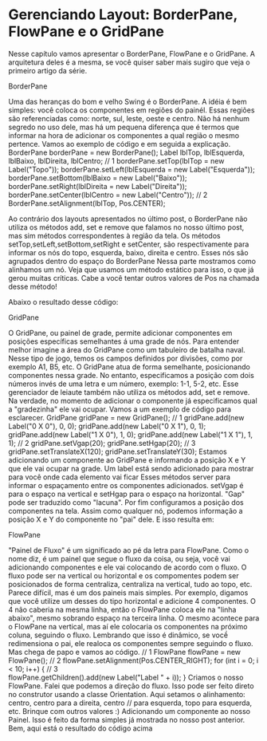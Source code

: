 # Gerenciando Layout: BorderPane, FlowPane e o GridPane

Nesse capítulo vamos apresentar o BorderPane, FlowPane e o GridPane. A arquitetura deles é a mesma, se você quiser saber mais sugiro que veja o primeiro artigo da série. 

BorderPane 

Uma das heranças do bom e velho Swing é o BorderPane. A idéia é bem simples: você coloca os componentes em regiões do painél. Essas regiões são referenciadas como: norte, sul, leste, oeste e centro.
Não há nenhum segredo no uso dele, mas há um pequena diferença que é termos que informar na hora de adicionar os componentes a qual região o mesmo pertence. Vamos ao exemplo de código e em seguida a explicação. 
BorderPane borderPane = new BorderPane();
Label lblTop, lblEsquerda, lblBaixo, lblDireita, lblCentro;
// 1
borderPane.setTop(lblTop = new Label("Topo"));
borderPane.setLeft(lblEsquerda = new Label("Esquerda"));
borderPane.setBottom(lblBaixo = new Label("Baixo"));
borderPane.setRight(lblDireita = new Label("Direita"));
borderPane.setCenter(lblCentro = new Label("Centro"));
// 2
BorderPane.setAlignment(lblTop, Pos.CENTER);

Ao contrário dos layouts apresentados no último post, o BorderPane não utiliza os métodos add, set e remove que falamos no nosso último post, mas sim métodos correspondentes à região da tela. Os métodos setTop,setLeft,setBottom,setRight e setCenter, são respectivamente para informar os nós do topo, esquerda, baixo, direita e centro. Esses nós são agrupados dentro do espaço do BorderPane
Nessa parte mostramos como alinhamos um nó. Veja que usamos um método estático para isso, o que já gerou muitas críticas. Cabe a você tentar outros valores de Pos na chamada desse método!

Abaixo o resultado desse código:




GridPane 

O GridPane, ou painel de grade, permite adicionar componentes em posições específicas semelhantes á uma grade de nós. Para entender melhor imagine a área do GridPane como um tabuleiro de batalha naval. Nesse tipo de jogo, temos os campos definidos por divisões, como por exemplo A1, B5, etc. O GridPane atua de forma semelhante, posicionando componentes nessa grade. No entanto, especificamos a posição com dois números invés de uma letra e um número, exemplo: 1-1, 5-2, etc. Esse gerenciador de leiaute também não utiliza os métodos add, set e remove. Na verdade, no momento de adicionar o componente já especificamos qual a "gradezinha" ele vai ocupar. Vamos a um exemplo de código para esclarecer. 
GridPane gridPane = new GridPane();
// 1 
gridPane.add(new Label("0 X 0"), 0, 0);
gridPane.add(new Label("0 X 1"), 0, 1);
gridPane.add(new Label("1 X 0"), 1, 0);
gridPane.add(new Label("1 X 1"), 1, 1);
// 2
gridPane.setVgap(20);
gridPane.setHgap(20);
// 3
gridPane.setTranslateX(120);
gridPane.setTranslateY(30);
Estamos adicionando um componente ao GridPane e informando a posição X e Y que ele vai ocupar na grade. Um label está sendo adicionado para mostrar para você onde cada elemento vai ficar
Esses métodos server para informar o espaçamento entre os componentes adicionados. setVgap é para o espaço na vertical e setHgap para o espaço na horizontal. "Gap" pode ser traduzido como "lacuna".
Por fim configuramos a posição dos componentes na tela. Assim como qualquer nó, podemos informação a posição X e Y do componente no "pai" dele.
E isso resulta em:



FlowPane 

"Painel de Fluxo" é um significado ao pé da letra para FlowPane. Como o nome diz, é um painel que segue o fluxo da coisa, ou seja, vocẽ vai adicionando componentes e ele vai colocando de acordo com o fluxo. O fluxo pode ser na vertical ou horizontal e os compomentes podem ser posicionados de forma centraliza, centraliza na vertical, tudo ao topo, etc. Parece difícil, mas é um dos paineis mais simples. Por exemplo, digamos que você utilize um desses do tipo horizontal e adicione 4 componentes. O 4 não caberia na mesma linha, então o FlowPane coloca ele na "linha abaixo", mesmo sobrando espaço na terceira linha. O mesmo acontece para o FlowPane na vertical, mas aí ele colocaria os componentes na próximo coluna, seguindo o fluxo. Lembrando que isso é dinâmico, se vocề redimensiona o pai, ele realoca os componentes sempre seguindo o fluxo. Mas chega de papo e vamos ao código. 
// 1
FlowPane flowPane = new FlowPane();
// 2
flowPane.setAlignment(Pos.CENTER_RIGHT);
for (int i = 0; i < 10; i++) {
        // 3    
 flowPane.getChildren().add(new Label("Label " + i));
}
Criamos o nosso FlowPane. Falei que podemos a direção do fluxo. Isso pode ser feito direto no construtor usando a classe Orientation.
Aqui setamos o alinhamento: centro, centro para a direita, centro // para esquerda, topo para esquerda, etc. Brinque com outros valores :)
Adicionando um componente ao nosso Painel. Isso é feito da forma simples já mostrada no nosso post anterior.
Bem, aqui está o resultado do código acima